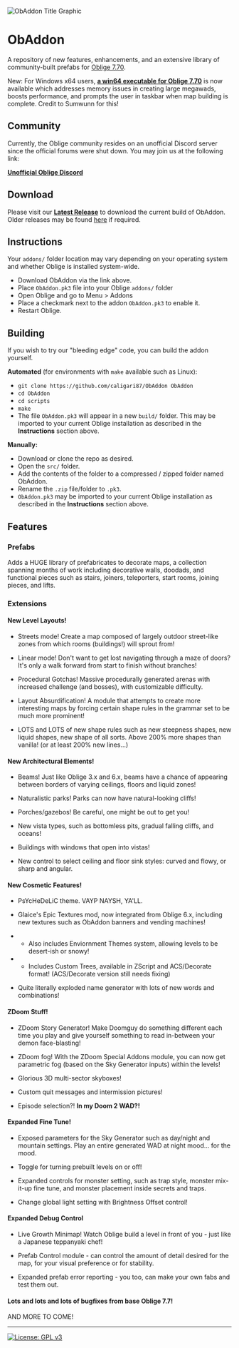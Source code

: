 ![ObAddon Title Graphic](https://i.imgur.com/SK5gc0r.png)

# ObAddon

A repository of new features, enhancements, and an extensive library of community-built prefabs for [Oblige 7.70](http://oblige.sourceforge.net/).

New: For Windows x64 users, [**a win64 executable for Oblige 7.70**](https://forum.zdoom.org/viewtopic.php?f=44&t=64879) is now available which addresses memory issues in creating large megawads, boosts performance, and prompts the user in taskbar when map building is complete.  Credit to Sumwunn for this!

## Community
Currently, the Oblige community resides on an unofficial Discord server since the official forums were shut down. You may join us at the following link:

[**Unofficial Oblige Discord**](https://discord.gg/dfqCt9v)

## Download

Please visit our [**Latest Release**](https://github.com/caligari87/ObAddon/releases/latest) to download the current build of ObAddon. Older releases may be found [here](https://github.com/caligari87/ObAddon/releases) if required.

## Instructions

Your `addons/` folder location may vary depending on your operating system and whether Oblige is installed system-wide.

* Download ObAddon via the link above.
* Place `ObAddon.pk3` file into your Oblige `addons/` folder
* Open Oblige and go to Menu > Addons
* Place a checkmark next to the addon `ObAddon.pk3` to enable it.
* Restart Oblige.

## Building

If you wish to try our "bleeding edge" code, you can build the addon yourself.

**Automated** (for environments with `make` available such as Linux):

* `git clone https://github.com/caligari87/ObAddon ObAddon`
* `cd ObAddon`
* `cd scripts`
* `make`
* The file `ObAddon.pk3` will appear in a new `build/` folder. This may be imported to your current Oblige installation as described in the **Instructions** section above.

**Manually:**

* Download or clone the repo as desired.
* Open the `src/` folder.
* Add the contents of the folder to a compressed / zipped folder named ObAddon.
* Rename the `.zip` file/folder to `.pk3`.
* `ObAddon.pk3` may be imported to your current Oblige installation as described in the **Instructions** section above.

## Features

### Prefabs

Adds a HUGE library of prefabricates to decorate maps, a collection spanning months of work including decorative walls, doodads, and functional pieces such as stairs, joiners, teleporters, start rooms, joining pieces, and lifts.

### Extensions

#### New Level Layouts!
* Streets mode! Create a map composed of largely outdoor street-like zones from which rooms (buildings!) will sprout from!

* Linear mode! Don't want to get lost navigating through a maze of doors? It's only a walk forward from start to finish without branches!

* Procedural Gotchas! Massive procedurally generated arenas with increased challenge (and bosses), with customizable difficulty.

* Layout Absurdification! A module that attempts to create more interesting maps by forcing certain shape rules in the grammar set to be much more prominent!

* LOTS and LOTS of new shape rules such as new steepness shapes, new liquid shapes, new shape of all sorts. Above 200% more shapes than vanilla! (or at least 200% new lines...)

#### New Architectural Elements!
* Beams! Just like Oblige 3.x and 6.x, beams have a chance of appearing between borders of varying ceilings, floors and liquid zones!

* Naturalistic parks! Parks can now have natural-looking cliffs!

* Porches/gazebos! Be careful, one might be out to get you!

* New vista types, such as bottomless pits, gradual falling cliffs, and oceans!

* Buildings with windows that open into vistas!

* New control to select ceiling and floor sink styles: curved and flowy, or sharp and angular.

#### New Cosmetic Features!
* PsYcHeDeLiC theme. VAYP NAYSH, YA'LL.

* Glaice's Epic Textures mod, now integrated from Oblige 6.x, including new textures such as ObAddon banners and vending machines!
* * Also includes Enviornment Themes system, allowing levels to be desert-ish or snowy!
* * Includes Custom Trees, available in ZScript and ACS/Decorate format! (ACS/Decorate version still needs fixing)

* Quite literally exploded name generator with lots of new words and combinations!

#### ZDoom Stuff!
* ZDoom Story Generator! Make Doomguy do something different each time you play and give yourself something to read in-between your demon face-blasting!

* ZDoom fog! With the ZDoom Special Addons module, you can now get parametric fog (based on the Sky Generator inputs) within the levels!

* Glorious 3D multi-sector skyboxes!

* Custom quit messages and intermission pictures!

* Episode selection?! **In my Doom 2 WAD?!**

#### Expanded Fine Tune!
* Exposed parameters for the Sky Generator such as day/night and mountain settings. Play an entire generated WAD at night mood... for the mood.

* Toggle for turning prebuilt levels on or off!
  
* Expanded controls for monster setting, such as trap style, monster mix-it-up fine tune, and monster placement inside secrets and traps.

* Change global light setting with Brightness Offset control!

#### Expanded Debug Control
* Live Growth Minimap! Watch Oblige build a level in front of you - just like a Japanese teppanyaki chef!

* Prefab Control module - can control the amount of detail desired for the map, for your visual preference or for stability.

* Expanded prefab error reporting - you too, can make your own fabs and test them out.

#### Lots and lots and lots of bugfixes from base Oblige 7.7!

AND MORE TO COME!

***

[![License: GPL v3](https://img.shields.io/badge/License-GPLv3-blue.svg)](https://www.gnu.org/licenses/gpl-3.0)
